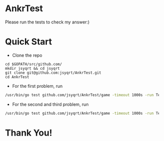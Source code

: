 # AnkrTest

Please run the tests to check my answer:)

# Quick Start

* Clone the repo
```
cd $GOPATH/src/github.com/
mkdir jsyqrt && cd jsyqrt
git clone git@github.com:jsyqrt/AnkrTest.git
cd AnkrTest
```

* For the first problem, run
```Bash
/usr/bin/go test github.com/jsyqrt/AnkrTest/game -timeout 1000s -run TestCheckerBoard_Print -v
```

* For the second and third problem, run
```Bash
/usr/bin/go test github.com/jsyqrt/AnkrTest/game -timeout 1000s -run TestGameIt -v
```

# Thank You!

